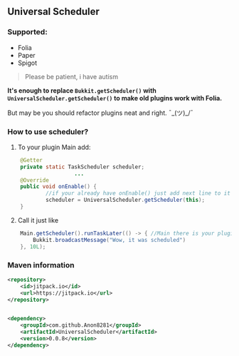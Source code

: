## Universal Scheduler

### Supported:
- Folia
- Paper
- Spigot

> Please be patient, i have autism

**It's enough to replace `Bukkit.getScheduler()` with `UniversalScheduler.getScheduler()` to make old plugins work with
Folia.**

But may be you should refactor plugins neat and right. ¯\_(ツ)_/¯

### How to use scheduler?

1. To your plugin Main add:

```java
    @Getter
    private static TaskScheduler scheduler;
                     ...
    @Override
    public void onEnable() {
            //if your already have onEnable() just add next line to it
            scheduler = UniversalScheduler.getScheduler(this);
    }
```

2. Call it just like 
```java
    Main.getScheduler().runTaskLater(() -> { //Main there is your plugin Main
        Bukkit.broadcastMessage("Wow, it was scheduled")
    }, 10L);
```

### Maven information

```xml
<repository>
    <id>jitpack.io</id>
    <url>https://jitpack.io</url>
</repository>
```

```xml

<dependency>
    <groupId>com.github.Anon8281</groupId>
    <artifactId>UniversalScheduler</artifactId>
    <version>0.0.8</version>
</dependency>
 ```
